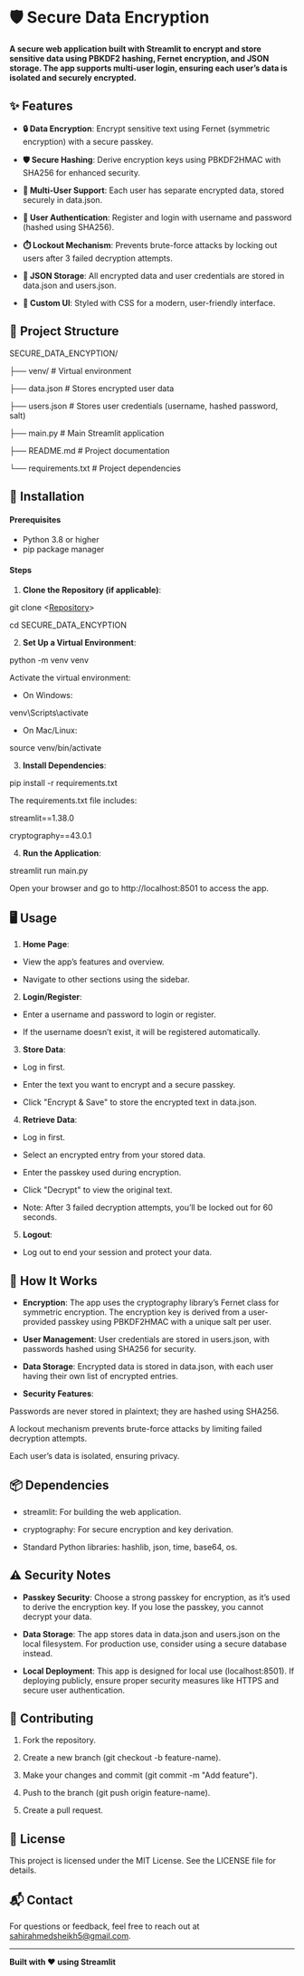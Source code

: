 
# 🛡️ Secure Data Encryption

**A secure web application built with Streamlit to encrypt and store sensitive data using PBKDF2 hashing, Fernet encryption, and JSON storage. The app supports multi-user login, ensuring each user’s data is isolated and securely encrypted.**

## ✨ Features

* **🔒 Data Encryption**: Encrypt sensitive text using Fernet (symmetric encryption) with a secure passkey.

* **🛡️ Secure Hashing**: Derive encryption keys using PBKDF2HMAC with SHA256 for enhanced security.

* **👥 Multi-User Support**: Each user has separate encrypted data, stored securely in data.json.

* **🔑 User Authentication**: Register and login with username and password (hashed using SHA256).

* **⏱️ Lockout Mechanism**: Prevents brute-force attacks by locking out users after 3 failed decryption attempts.

* **📁 JSON Storage**: All encrypted data and user credentials are stored in data.json and users.json.

* **🎨 Custom UI**: Styled with CSS for a modern, user-friendly interface.

## 📂 Project Structure

SECURE_DATA_ENCYPTION/

├── venv/ # Virtual environment

├── data.json # Stores encrypted user data

├── users.json # Stores user credentials (username, hashed password, salt)

├── main.py # Main Streamlit application

├── README.md # Project documentation

└── requirements.txt # Project dependencies  

## 🚀 Installation

#### Prerequisites

* Python 3.8 or higher
* pip package manager

  

#### Steps

  

1. **Clone the Repository (if applicable)**:

git clone <[Repository](https://github.com/SahirAhmedSheikh814/GIAIC-SAT-Afternoon/tree/main/Class%206/Assignment/secure_data_encryption)>

cd SECURE_DATA_ENCYPTION

  
  

2. **Set Up a Virtual Environment**:

python -m venv venv

  

  Activate the virtual environment: 

* On Windows:

venv\Scripts\activate

  
  

* On Mac/Linux:

source venv/bin/activate

  
  
  
  

3. **Install Dependencies**:

pip install -r requirements.txt

  

The requirements.txt file includes:

streamlit==1.38.0

cryptography==43.0.1

  
  

4. **Run the Application**:

streamlit run main.py

  

Open your browser and go to http://localhost:8501 to access the app.

  
  

## 🖥️ Usage

  

1. **Home Page**:

  

* View the app’s features and overview.

* Navigate to other sections using the sidebar.

  
  

2. **Login/Register**:

  

* Enter a username and password to login or register.

* If the username doesn’t exist, it will be registered automatically.

  
  

3. **Store Data**:

  

* Log in first.

* Enter the text you want to encrypt and a secure passkey.

* Click "Encrypt & Save" to store the encrypted text in data.json.

  
  

4. **Retrieve Data**:

  

* Log in first.

* Select an encrypted entry from your stored data.

* Enter the passkey used during encryption.

* Click "Decrypt" to view the original text.

* Note: After 3 failed decryption attempts, you’ll be locked out for 60 seconds.

  
  

5. **Logout**:

  

* Log out to end your session and protect your data.

  
  
  

## 🔧 How It Works

  

* **Encryption**: The app uses the cryptography library’s Fernet class for symmetric encryption. The encryption key is derived from a user-provided passkey using PBKDF2HMAC with a unique salt per user.

* **User Management**: User credentials are stored in users.json, with passwords hashed using SHA256 for security.

* **Data Storage**: Encrypted data is stored in data.json, with each user having their own list of encrypted entries.

* **Security Features**:

 Passwords are never stored in plaintext; they are hashed using SHA256.

A lockout mechanism prevents brute-force attacks by limiting failed decryption attempts.

Each user’s data is isolated, ensuring privacy.

  
  
  

## 📦 Dependencies

  

* streamlit: For building the web application.

* cryptography: For secure encryption and key derivation.

* Standard Python libraries: hashlib, json, time, base64, os.

  

## ⚠️ Security Notes

  

* **Passkey Security**: Choose a strong passkey for encryption, as it’s used to derive the encryption key. If you lose the passkey, you cannot decrypt your data.

* **Data Storage**: The app stores data in data.json and users.json on the local filesystem. For production use, consider using a secure database instead.

* **Local Deployment**: This app is designed for local use (localhost:8501). If deploying publicly, ensure proper security measures like HTTPS and secure user authentication.

  

## 🤝 Contributing

  

1. Fork the repository.

2. Create a new branch (git checkout -b feature-name).

3. Make your changes and commit (git commit -m "Add feature").

4. Push to the branch (git push origin feature-name).

5. Create a pull request.

  

## 📜 License

This project is licensed under the MIT License. See the LICENSE file for details.

## 📬 Contact

For questions or feedback, feel free to reach out at sahirahmedsheikh5@gmail.com.

  ___

**Built with ❤️ using Streamlit**